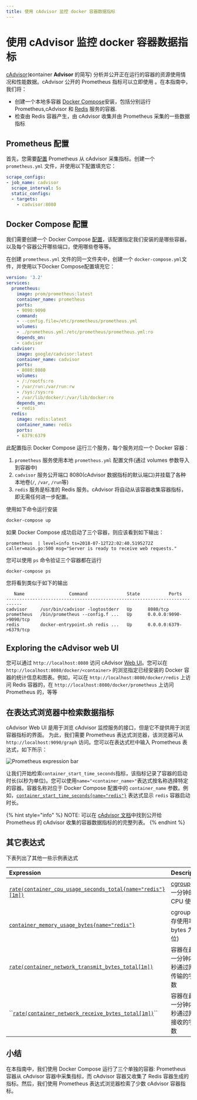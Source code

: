 ```yaml
---
title: 使用 cAdvisor 监控 docker 容器数据指标
---
```


# 使用 cAdvisor 监控 docker 容器数据指标

[cAdvisor](https://github.com/google/cadvisor)\(**c**ontainer **Advisor** 的简写\) 分析并公开正在运行的容器的资源使用情况和性能数据。cAdvisor 公开的 Prometheus 指标可以立即使用 。在本指南中，我们将：

* 创建一个本地多容器 [Docker Compose](https://docs.docker.com/compose/)安装，包括分别运行 Prometheus,cAdvisor 和 [Redis](https://redis.io/) 服务的容器.
* 检查由 Redis 容器产生，由 cAdvisor 收集并由 Prometheus 采集的一些数据指标

## Prometheus 配置 <a id="prometheus-configuration"></a>

首先，您需要[配置](https://prometheus.io/docs/prometheus/latest/configuration/configuration) Prometheus 从 cAdvisor 采集指标。创建一个 `prometheus.yml` 文件，并使用以下配置填充它：

```yaml
scrape_configs:
- job_name: cadvisor
  scrape_interval: 5s
  static_configs:
  - targets:
    - cadvisor:8080
```

## Docker Compose 配置 <a id="docker-compose-configuration"></a>

我们需要创建一个 Docker Compose [配置](https://docs.docker.com/compose/compose-file/)，该配置指定我们安装的是哪些容器，以及每个容器公开哪些端口，使用哪些卷等等。

在创建 `prometheus.yml` 文件的同一文件夹中，创建一个 `docker-compose.yml`文件，并使用以下Docker Compose配置填充它：

```yaml
version: '3.2'
services:
  prometheus:
    image: prom/prometheus:latest
    container_name: prometheus
    ports:
    - 9090:9090
    command:
    - --config.file=/etc/prometheus/prometheus.yml
    volumes:
    - ./prometheus.yml:/etc/prometheus/prometheus.yml:ro
    depends_on:
    - cadvisor
  cadvisor:
    image: google/cadvisor:latest
    container_name: cadvisor
    ports:
    - 8080:8080
    volumes:
    - /:/rootfs:ro
    - /var/run:/var/run:rw
    - /sys:/sys:ro
    - /var/lib/docker/:/var/lib/docker:ro
    depends_on:
    - redis
  redis:
    image: redis:latest
    container_name: redis
    ports:
    - 6379:6379
```

此配置指示 Docker Compose 运行三个服务，每个服务对应一个 Docker 容器：

1. `prometheus` 服务使用本地 `prometheus.yml` 配置文件\(通过 volumes 参数导入到容器中\)
2. `cadvisor` 服务公开端口 8080\(cAdvisor 数据指标的默认端口\)并挂载了各种本地卷\(`/`, `/var`, `/run`等\)
3. `redis` 服务是标准的 Redis 服务。cAdvisor 将自动从该容器收集容器指标，即无需任何进一步配置。

使用如下命令运行安装

```bash
docker-compose up
```

如果 Docker Compose 成功启动了三个容器，则应该看到如下输出：

```text
prometheus  | level=info ts=2018-07-12T22:02:40.5195272Z caller=main.go:500 msg="Server is ready to receive web requests."
```

您可以使用 `ps` 命令验证三个容器都在运行

```bash
docker-compose ps
```

您将看到类似于如下的输出

```text
   Name                 Command               State           Ports
----------------------------------------------------------------------------
cadvisor     /usr/bin/cadvisor -logtostderr   Up      8080/tcp
prometheus   /bin/prometheus --config.f ...   Up      0.0.0.0:9090->9090/tcp
redis        docker-entrypoint.sh redis ...   Up      0.0.0.0:6379->6379/tcp
```

## Exploring the cAdvisor web UI

您可以通过 `http://localhost:8080` 访问 cAdvisor [Web UI](https://github.com/google/cadvisor/blob/master/docs/web.md)。您可以在 `http://localhost:8080/docker/<container>` 的浏览指定已经安装的 Docker 容器的统计信息和图表。例如，可以在 `http://localhost:8080/docker/redis` 上访问 Redis 容器的，在 `http://localhost:8080/docker/prometheus` 上访问 Prometheus 的，等等

## 在表达式浏览器中检索数据指标 <a id="exploring-metrics-in-the-expression-browser"></a>

cAdvisor Web UI 是用于浏览 cAdvisor 监控服务的接口，但是它不提供用于浏览容器指标的界面。 为此，我们需要 Prometheus 表达式浏览器，该浏览器可从 `http://localhost:9090/graph` 访问。您可以在表达式栏中输入 Prometheus 表达式，如下所示：

![Prometheus expression bar](https://prometheus.io/assets/prometheus-expression-bar.png)

让我们开始检索`container_start_time_seconds`指标，该指标记录了容器的启动时长\(以秒为单位\)。您可以使用`name="<container_name>"`表达式按名称选择特定的容器。容器名称对应于 Docker Compose 配置中的 `container_name` 参数。例如，[`container_start_time_seconds{name="redis"}`](http://localhost:9090/graph?g0.range_input=1h&g0.expr=container_start_time_seconds%7Bname%3D%22redis%22%7D&g0.tab=1) 表达式显示 `redis` 容器启动时长。

{% hint style="info" %}
NOTE: 可以在 [cAdvisor 文档](https://github.com/google/cadvisor/blob/master/docs/storage/prometheus.md)中找到公开给 Prometheus 的 cAdvisor 收集的容器数据指标的的完整列表。
{% endhint %}

## 其它表达式 <a id="other-expressions"></a>

下表列出了其他一些示例表达式

| Expression | Description | For |
| :--- | :--- | :--- |
| [`rate(container_cpu_usage_seconds_total{name="redis"}[1m])`](http://localhost:9090/graph?g0.range_input=1h&g0.expr=rate%28container_cpu_usage_seconds_total%7Bname%3D%22redis%22%7D%5B1m%5D%29&g0.tab=1) | [cgroup](https://en.wikipedia.org/wiki/Cgroups) 最近一分钟的 CPU 使用率 | `redis` 容器 |
| [`container_memory_usage_bytes{name="redis"}`](http://localhost:9090/graph?g0.range_input=1h&g0.expr=container_memory_usage_bytes%7Bname%3D%22redis%22%7D&g0.tab=1) | cgroup 的内存使用率\(以 bytes 为单位\) | `redis` 容器 |
| [`rate(container_network_transmit_bytes_total[1m])`](http://localhost:9090/graph?g0.range_input=1h&g0.expr=rate%28container_network_transmit_bytes_total%5B1m%5D%29&g0.tab=1) | 容器在最近一分钟内每秒通过网络传输的字节数 | 所有容器 |
| \`\`[`rate(container_network_receive_bytes_total[1m])`](http://localhost:9090/graph?g0.range_input=1h&g0.expr=rate%28container_network_receive_bytes_total%5B1m%5D%29&g0.tab=1)\`\` | 容器在最近一分钟内每秒通过网络接收的字节数 | 所有容器 |

## 小结 <a id="summary"></a>

在本指南中，我们使用 Docker Compose 运行了三个单独的容器: Prometheus 容器从 cAdvisor 容器中采集指标，而 cAdvisor 容器又收集了 Redis 容器生成的指标。然后，我们使用 Prometheus 表达式浏览器检索了少数 cAdvisor 容器指标。

